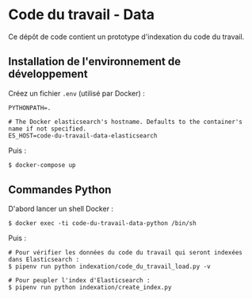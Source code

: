 # Code du travail - Data

Ce dépôt de code contient un prototype d'indexation du code du travail.

## Installation de l'environnement de développement

Créez un fichier `.env` (utilisé par Docker) :

```shell
PYTHONPATH=.

# The Docker elasticsearch's hostname. Defaults to the container's name if not specified.
ES_HOST=code-du-travail-data-elasticsearch
```

Puis :

```bash
$ docker-compose up
```

## Commandes Python

D'abord lancer un shell Docker :

```shell
$ docker exec -ti code-du-travail-data-python /bin/sh
```

Puis :

```shell
# Pour vérifier les données du code du travail qui seront indexées dans Elasticsearch :
$ pipenv run python indexation/code_du_travail_load.py -v

# Pour peupler l'index d'Elasticsearch :
$ pipenv run python indexation/create_index.py
```
